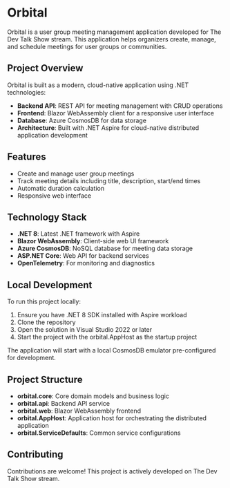 # Orbital

Orbital is a user group meeting management application developed for The Dev Talk Show stream. This application helps organizers create, manage, and schedule meetings for user groups or communities.

## Project Overview

Orbital is built as a modern, cloud-native application using .NET technologies:

- **Backend API**: REST API for meeting management with CRUD operations
- **Frontend**: Blazor WebAssembly client for a responsive user interface
- **Database**: Azure CosmosDB for data storage
- **Architecture**: Built with .NET Aspire for cloud-native distributed application development

## Features

- Create and manage user group meetings
- Track meeting details including title, description, start/end times
- Automatic duration calculation
- Responsive web interface

## Technology Stack

- **.NET 8**: Latest .NET framework with Aspire
- **Blazor WebAssembly**: Client-side web UI framework
- **Azure CosmosDB**: NoSQL database for meeting data storage
- **ASP.NET Core**: Web API for backend services
- **OpenTelemetry**: For monitoring and diagnostics

## Local Development

To run this project locally:

1. Ensure you have .NET 8 SDK installed with Aspire workload
2. Clone the repository
3. Open the solution in Visual Studio 2022 or later
4. Start the project with the orbital.AppHost as the startup project

The application will start with a local CosmosDB emulator pre-configured for development.

## Project Structure

- **orbital.core**: Core domain models and business logic
- **orbital.api**: Backend API service
- **orbital.web**: Blazor WebAssembly frontend
- **orbital.AppHost**: Application host for orchestrating the distributed application
- **orbital.ServiceDefaults**: Common service configurations

## Contributing

Contributions are welcome! This project is actively developed on The Dev Talk Show stream.
